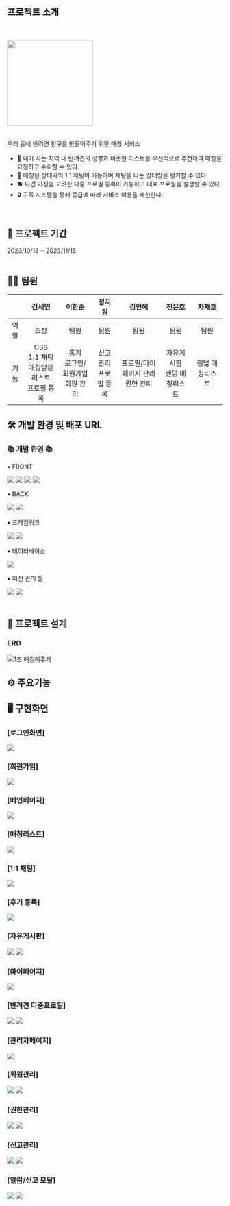 ## 프로젝트 소개
<br>
<br>
<img src="https://github.com/SEYEON94/MatchDog_semi/assets/121929117/b21902f9-c2cc-4646-834e-4746d8b9ec6e" width="auto" height="200">
<br>
<br>

우리 동네 반려견 친구를 만들어주기 위한 매칭 서비스

- 🤝 내가 사는 지역 내 반려견의 성향과 비슷한 리스트를 우선적으로 추천하여 매칭을 요청하고 수락할 수 있다.
- 💬 매칭된 상대와의 1:1 채팅이 가능하며 채팅을 나눈 상대방을 평가할 수 있다.
- 🐕 다견 가정을 고려한 다중 프로필 등록이 가능하고 대표 프로필을 설정할 수 있다.
- 🔒 구독 시스템을 통해 등급에 따라 서비스 이용을 제한한다. 

<br>

## 📅 프로젝트 기간 
2023/10/13 ~ 2023/11/15
<br>
<br>

## 👩‍🚀 팀원

|   | 김세연  | 이한준  | 정지원  | 김인혜  | 전은호  | 차재호  |
|:---:|:---:|:---:|:---:|:---:|:---:|:---:|
| 역할 | 조장  | 팀원  | 팀원  | 팀원  | 팀원  | 팀원  |
| 기능 | CSS<br>1:1 채팅<br>매칭받은 리스트<br>프로필 등록 | 통계<br>로그인/회원가입<br>회원 관리 | 신고 관리<br>프로필 등록 | 프로필/마이페이지 관리<br>권한 관리 | 자유게시판<br>랜덤 매칭리스트| 랜덤 매칭리스트

## 🛠 개발 환경 및 배포 URL

<div align=left>
	<h3>📚 개발 환경 📚</h3>
	<p>▪ FRONT</p>
</div>
<div align="left">
	<img src="https://img.shields.io/badge/HTML5-E34F26?style=flat&logo=HTML5&logoColor=white" />
	<img src="https://img.shields.io/badge/CSS3-1572B6?style=flat&logo=CSS3&logoColor=white" />
	<img src="https://img.shields.io/badge/JavaScript-F7DF1E?style=flat&logo=JavaScript&logoColor=white" />
	<img src="https://img.shields.io/badge/jQuery-0769AD?style=flat&logo=jQuery&logoColor=white" />
	<br>
</div>
<div align=left>
	<p>▪ BACK</p>
</div>
<div align="left">
	<img src="https://img.shields.io/badge/Java-007396?style=flat&logo=Conda-Forge&logoColor=white" />
	<img src="https://img.shields.io/badge/Eclipse%20IDE-2C2255?style=flat&logo=EclipseIDE&logoColor=white" />
</div>
<div align=left>
	<p>▪ 프레임워크</p>
</div>
<div align="left">
	<img src="https://img.shields.io/badge/Spring-6DB33F?style=flat&logo=Spring&logoColor=white" />
	<img src="https://img.shields.io/badge/Mybatis-000000?style=flat&logo=Fluentd&logoColor=white" />
</div>
<div align=left>
	<p>▪ 데이터베이스</p>
</div>
<div align="left">
	<img src="https://img.shields.io/badge/mariaDB-003545?style=flat&logo=mariaDB&logoColor=white" />
</div>
<div align=left>
	<p>▪ 버전 관리 툴</p>
</div>
<div align="left">
	<img src="https://img.shields.io/badge/GitHub-181717?style=flat&logo=GitHub&logoColor=white" />
	<img src="https://img.shields.io/badge/Sourcetree-0052CC?style=flat&logo=Sourcetree&logoColor=white" />
</div>
<br>

## 🧱 프로젝트 설계

### ERD
![1조 매칭해주개](https://github.com/SEYEON94/MatchDog_semi/assets/121929117/50f4613b-4b9c-42ef-a4f8-6d2d77ac3f5b)


## ⚙ 주요기능

## 🖥️ 구현화면

<h3>[로그인화면]</h3>
<img src="https://github.com/SEYEON94/MatchDog_semi/assets/121929117/89846af5-a1a3-41d3-b15d-6bbbda058f15">
<br>
<h3>[회원가입]</h3>
<img src="https://github.com/SEYEON94/MatchDog_semi/assets/121929117/6b25b8fd-3bd6-4cb7-a28f-8a787f6f89c5">
<br>
<h3>[메인페이지]</h3>
<img src="https://github.com/SEYEON94/MatchDog_semi/assets/121929117/b091aa38-cfa8-484d-82e8-ef7559ec74e4">
<br>
<h3>[매칭리스트]</h3>
<img src="https://github.com/SEYEON94/MatchDog_semi/assets/121929117/0cc6d29e-7358-419a-8041-dcf07b4b0721">
<br>
<h3>[1:1 채팅]</h3>
<img src="https://github.com/SEYEON94/MatchDog_semi/assets/121929117/040f3f0c-d7b6-4deb-9c10-5c676a549ec4">
<br>
<h3>[후기 등록]</h3>
<img src="https://github.com/SEYEON94/MatchDog_semi/assets/121929117/003fc038-5108-4eb8-ac8c-a00b02c5a880">
<br>
<h3>[자유게시판]</h3>
<img src="https://github.com/SEYEON94/MatchDog_semi/assets/121929117/badeb91d-1326-4b50-840e-5835c53a4cfb">
<img src="https://github.com/SEYEON94/MatchDog_semi/assets/121929117/cd705ab1-f526-4ee5-8495-44fde330cc97">
<br>
<h3>[마이페이지]</h3>
<img src="https://github.com/SEYEON94/MatchDog_semi/assets/121929117/213a3813-561d-4005-9ef9-c57b71542141">
<br>
<h3>[반려견 다중프로필]</h3>
<img src="https://github.com/SEYEON94/MatchDog_semi/assets/121929117/4c0cfb6a-aeef-41e1-b3d2-c2c16c8aa93d">
<img src="https://github.com/SEYEON94/MatchDog_semi/assets/121929117/aea86033-82bc-47ac-9483-1f63056ed466">
<br>
<h3>[관리자페이지]</h3>
<img src="https://github.com/SEYEON94/MatchDog_semi/assets/121929117/02352f51-b103-4b8f-96a5-c608e33310dd">
<br>
<h3>[회원관리]</h3>
<img src="https://github.com/SEYEON94/MatchDog_semi/assets/121929117/660f7d02-d96a-4fe1-ac1a-b039996aa8c3">
<img src="https://github.com/SEYEON94/MatchDog_semi/assets/121929117/5fa5ace6-2c08-4e35-b35e-e1db7064bc19">
<br>
<h3>[권한관리]</h3>
<img src="https://github.com/SEYEON94/MatchDog_semi/assets/121929117/a9910968-9f1b-4166-b4f0-12abd29b1b65">
<img src="https://github.com/SEYEON94/MatchDog_semi/assets/121929117/7b0494ba-2d5d-4fa4-ae8d-bbe7d5d9e98f">
<br>
<h3>[신고관리]</h3>
<img src="https://github.com/SEYEON94/MatchDog_semi/assets/121929117/8bfbc45f-3b78-4813-a3cd-79ac3cc8c6a3">
<img src="https://github.com/SEYEON94/MatchDog_semi/assets/121929117/d654c020-9406-4e60-82dd-b92a6c533c77">
<br>
<h3>[알람/신고 모달]</h3>
<img src="https://github.com/SEYEON94/MatchDog_semi/assets/121929117/8bfbc45f-3b78-4813-a3cd-79ac3cc8c6a3">
<img src="https://github.com/SEYEON94/MatchDog_semi/assets/121929117/cb7eaedd-06a6-403b-9a08-de3ecaf5e44c">




